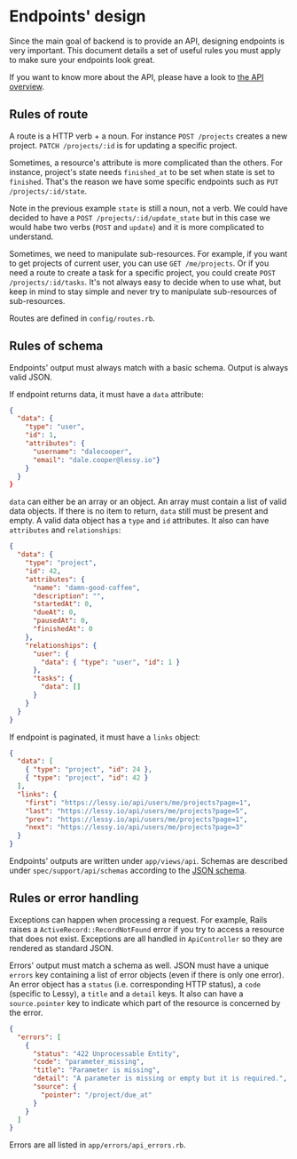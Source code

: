 # Endpoints' design

Since the main goal of backend is to provide an API, designing endpoints is
very important. This document details a set of useful rules you must apply to
make sure your endpoints look great.

If you want to know more about the API, please have a look to [the API
overview](../api/index.md).

## Rules of route

A route is a HTTP verb + a noun. For instance `POST /projects` creates a
new project. `PATCH /projects/:id` is for updating a specific project.

Sometimes, a resource's attribute is more complicated than the others. For
instance, project's state needs `finished_at` to be set when state is set to
`finished`. That's the reason we have some specific endpoints such as `PUT
/projects/:id/state`.

Note in the previous example `state` is still a noun, not a verb. We could have
decided to have a `POST /projects/:id/update_state` but in this case we would
habe two verbs (`POST` and `update`) and it is more complicated to understand.

Sometimes, we need to manipulate sub-resources. For example, if you want to get
projects of current user, you can use `GET /me/projects`. Or if you need a
route to create a task for a specific project, you could create `POST /projects/:id/tasks`.
It's not always easy to decide when to use what, but keep in mind to stay
simple and never try to manipulate sub-resources of sub-resources.

Routes are defined in `config/routes.rb`.

## Rules of schema

Endpoints' output must always match with a basic schema. Output is always valid
JSON.

If endpoint returns data, it must have a `data` attribute:

```json
{
  "data": {
    "type": "user",
    "id": 1,
    "attributes": {
      "username": "dalecooper",
      "email": "dale.cooper@lessy.io"}
    }
  }
}
```

`data` can either be an array or an object. An array must contain a list of
valid data objects. If there is no item to return, `data` still must be present
and empty. A valid data object has a `type` and `id` attributes. It also can
have `attributes` and `relationships`:

```json
{
  "data": {
    "type": "project",
    "id": 42,
    "attributes": {
      "name": "damn-good-coffee",
      "description": "",
      "startedAt": 0,
      "dueAt": 0,
      "pausedAt": 0,
      "finishedAt": 0
    },
    "relationships": {
      "user": {
        "data": { "type": "user", "id": 1 }
      },
      "tasks": {
        "data": []
      }
    }
  }
}
```

If endpoint is paginated, it must have a `links` object:

```json
{
  "data": [
    { "type": "project", "id": 24 },
    { "type": "project", "id": 42 }
  ],
  "links": {
    "first": "https://lessy.io/api/users/me/projects?page=1",
    "last": "https://lessy.io/api/users/me/projects?page=5",
    "prev": "https://lessy.io/api/users/me/projects?page=1",
    "next": "https://lessy.io/api/users/me/projects?page=3"
  }
}
```

Endpoints' outputs are written under `app/views/api`. Schemas are described
under `spec/support/api/schemas` according to the [JSON schema](http://json-schema.org/).

## Rules or error handling

Exceptions can happen when processing a request. For example, Rails raises a
`ActiveRecord::RecordNotFound` error if you try to access a resource that does
not exist. Exceptions are all handled in `ApiController` so they are rendered
as standard JSON.

Errors' output must match a schema as well. JSON must have a unique `errors`
key containing a list of error objects (even if there is only one error). An
error object has a `status` (i.e. corresponding HTTP status), a `code`
(specific to Lessy), a `title` and a `detail` keys. It also can have a
`source.pointer` key to indicate which part of the resource is concerned by the
error.

```json
{
  "errors": [
    {
      "status": "422 Unprocessable Entity",
      "code": "parameter_missing",
      "title": "Parameter is missing",
      "detail": "A parameter is missing or empty but it is required.",
      "source": {
        "pointer": "/project/due_at"
      }
    }
  ]
}
```

Errors are all listed in `app/errors/api_errors.rb`.
